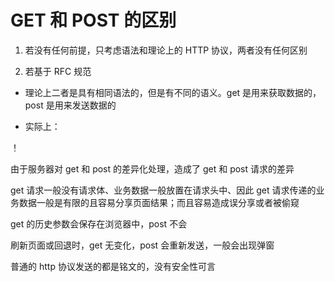 # GET 和 POST 的区别

1. 若没有任何前提，只考虑语法和理论上的 HTTP 协议，两者没有任何区别

2. 若基于 RFC 规范

- 理论上二者是具有相同语法的，但是有不同的语义。get 是用来获取数据的，post 是用来发送数据的

- 实际上：

！

由于服务器对 get 和 post 的差异化处理，造成了 get 和 post 请求的差异

get 请求一般没有请求体、业务数据一般放置在请求头中、因此 get 请求传递的业务数据一般是有限的且容易分享页面结果；而且容易造成误分享或者被偷窥

get 的历史参数会保存在浏览器中，post 不会

刷新页面或回退时，get 无变化，post 会重新发送，一般会出现弹窗

普通的 http 协议发送的都是铭文的，没有安全性可言
